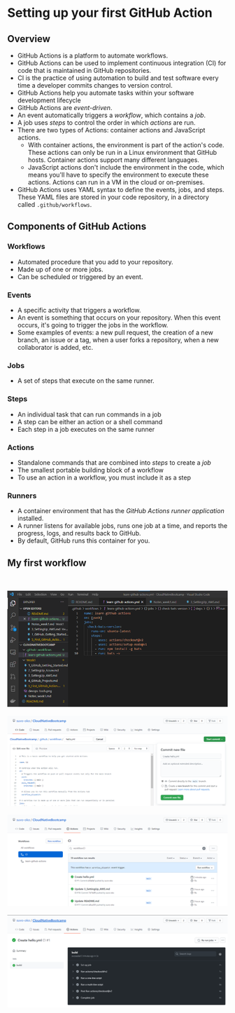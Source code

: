 # Setting up your first GitHub Action

## Overview

- GitHub Actions is a platform to automate workflows.
- GitHub Actions can be used to implement continuous integration (CI) for code that is maintained in GitHub repositories.
- CI is the practice of using automation to build and test software every time a developer commits changes to version control.
- GitHub Actions help you automate tasks within your software development lifecycle
- GitHub Actions are *event-driven*. 
- An event automatically triggers a *workflow*, which contains a *job*.
- A job uses *steps* to control the order in which *actions* are run.
- There are two types of Actions: container actions and JavaScript actions.
  - With container actions, the environment is part of the action's code. These actions can only be run in a Linux environment that GitHub hosts. Container actions support many different languages.
  - JavaScript actions don't include the environment in the code, which means you'll have to specify the environment to execute these actions. Actions can run in a VM in the cloud or on-premises.
- GitHub Actions uses YAML syntax to define the events, jobs, and steps. These YAML files are stored in your code repository, in a directory called `.github/workflows`.

## Components of GitHub Actions

### Workflows

- Automated procedure that you add to your repository.
- Made up of one or more jobs.
- Can be scheduled or triggered by an event.

### Events

- A specific activity that triggers a workflow.
- An event is something that occurs on your repository. When this event occurs, it's going to trigger the jobs in the workflow.
- Some examples of events: a new pull request, the creation of a new branch, an issue or a tag, when a user forks a repository, when a new collaborator is added, etc.

### Jobs

- A set of steps that execute on the same runner.

### Steps

- An individual task that can run commands in a job
- A step can be either an action or a shell command
- Each step in a job executes on the same runner

### Actions

- Standalone commands that are combined into *steps* to create a *job*
- The smallest portable building block of a workflow
- To use an action in a workflow, you must include it as a step

### Runners

- A container environment that has the *GitHub Actions runner application* installed.
- A runner listens for available jobs, runs one job at a time, and reports the progress, logs, and results back to GitHub.
- By default, GitHub runs this container for you.

## My first workflow

<br><br>
![Learn GitHub Actions](myfirstgithubaction.png)
<br><br>
![Learn GitHub Actions 2](helloworldaction1.png)
<br><br>
![Learn GitHub Actions 3](helloworldaction2.png)
<br><br>
![Learn GitHub Actions 4](helloworldaction3.png)
